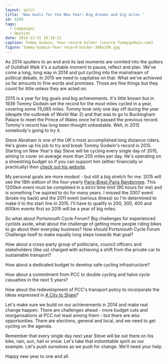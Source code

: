 ```yaml
---
layout: split
title: 'New Goals for the New Year: Big dreams and big miles '
id: 4289
tags:
  - Campaigns
  - Opinion
date: 2014-12-31 18:19:21
caption: Tommy Godwin, Year record holder (source Tommygodwin.com)
figure: Tommy-Godwin-Year-record-holder-300x199.jpg
---
```



As 2014 sputters to an end and its last moments are vomited into the gutters of Guildhall Walk it's a suitable moment to pause, reflect and plan. We've come a long, long way in 2014 and put cycling into the mainstream of political debate. In 2015 we need to capitalise on that. What we've achieved so far amounts to fine words and promises. Those are fine things but they count for little unless they are acted on.

2015 is a year for big goals and big achievements. It's little known but in 1939 Tommy Godwin set the record for the most miles cycled in a year, covering some 75,065 miles. Tommy took only one day off during the year (despite the outbreak of World War 2) and that was to go to Buckingham Palace to meet the Prince of Wales once he'd passed the previous record. Tommy's record has long been thought unbeatable. Well, in 2015 somebody's going to try it.

Steve Abraham is one of the UK's most accomplished long distance riders. He's given up his job to try and break Tommy Godwin's record in 2015\. Starting on New Year's day Steve will be cycling every single day of 2015, aiming to cover on average more than 205 miles per day. He's operating on a shoestring budget so if you can support him (either financially or practically) then [check out his website](http://oneyeartimetrial.org.uk "One Year Time Trial").

My personal goals are more modest - but still a big stretch for me. 2015 will see the 18th edition of the four-yearly [Paris-Brest-Paris Randonnee](http://en.wikipedia.org/wiki/Paris–Brest–Paris "Paris-Brest-Paris"). This 1200km event must be completed in a strict time limit (90 hours for me) and is something I've aspired to do for many years. I missed the 2007 event (broke my back) and the 2011 event (serious illness) so I'm determined to make it to the start line in 2015\. I'll have to qualify in 200, 300, 400 and 600km events first so 2015 will be a year of big miles.

So what about Portsmouth Cycle Forum? Big challenges for experienced cyclists aside, what about the challenge of getting more people riding bikes to go about their everyday business? How should Portsmouth Cycle Forum Challenge itself to make equally long steps towards that goal?

How about a cross-party group of politicians, council officers and stakeholders (like us) charged with achieving a shift from the private car to sustainable transport?

How about a dedicated budget to develop safe cycling infrastructure?

How about a commitment from PCC to double cycling and halve cycle casualties in the next 5 years?

How about the redevelopment of PCC's transport policy to incorporate the ideas expressed in [A City to Share](http://acitytoshare.org/ "A City to Share")?

Let's make sure we build on our achievements in 2014 and make real change happen. There are challenges ahead - more budget cuts and reorganisations at PCC not least among them - but there are also opportunities. There are elections, general and local, and we need to get cycling on the agenda.

Remember that every single day next year Steve will be out there on his bike, rain, sun, hail or snow. Let's take that indomitable spirit as our example. Let's push ourselves as we push for change. We'll need your help.

Happy new year to one and all.
